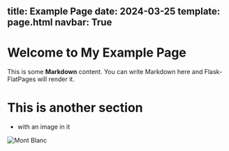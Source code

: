 title: Example Page
date: 2024-03-25
template: page.html
navbar: True
---

# Welcome to My Example Page

This is some **Markdown** content. You can write Markdown here and Flask-FlatPages will render it.

# This is another section 

- with an image in it

<div class="text-center">
  <img src="/media/mb.jpeg" class="rounded mx-auto d-block" alt="Mont Blanc">
</div>
